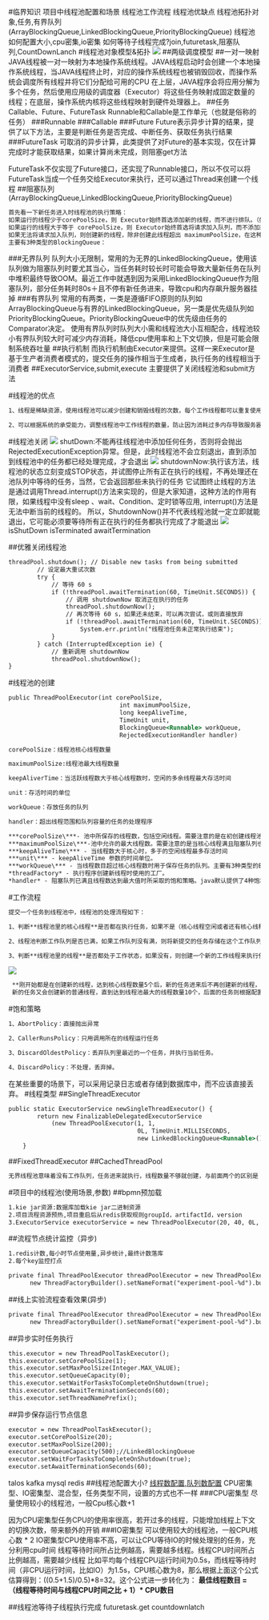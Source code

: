 #临界知识
项目中线程池配置和场景
线程池工作流程
线程池优缺点
线程池拓扑对象,任务,有界队列(ArrayBlockingQueue,LinkedBlockingQueue,PriorityBlockingQueue)
线程池如何配置大小,cpu密集,io密集
如何等待子线程完成?join,futuretask,阻塞队列,CountDownLanch
#线程池对象模型&拓扑
![](.z_线程池问题清单_images/线程池.png)
##两级调度模型
##一对一映射
JAVA线程被一对一映射为本地操作系统线程。JAVA线程启动时会创建一个本地操作系统线程，当JAVA线程终止时，对应的操作系统线程也被销毁回收，而操作系统会调度所有线程并将它们分配给可用的CPU
在上层，JAVA程序会将应用分解为多个任务，然后使用应用级的调度器（Executor）将这些任务映射成固定数量的线程；在底层，操作系统内核将这些线程映射到硬件处理器上。
##任务Callable、Future、FutureTask
Runnable和Callable是工作单元（也就是俗称的任务）
###Runnable
###Callable
###Future
Future表示异步计算的结果，提供了以下方法，主要是判断任务是否完成、中断任务、获取任务执行结果
###FutureTask
可取消的异步计算，此类提供了对Future的基本实现，仅在计算完成时才能获取结果，如果计算尚未完成，则阻塞get方法

FutureTask不仅实现了Future接口，还实现了Runnable接口，所以不仅可以将FutureTask当成一个任务交给Executor来执行，还可以通过Thread来创建一个线程
##阻塞队列(ArrayBlockingQueue,LinkedBlockingQueue,PriorityBlockingQueue)
```asp
首先看一下新任务进入时线程池的执行策略：
如果运行的线程少于corePoolSize，则 Executor始终首选添加新的线程，而不进行排队。（如果当前运行的线程小于corePoolSize，则任务根本不会存入queue中，而是直接运行）
如果运行的线程大于等于 corePoolSize，则 Executor始终首选将请求加入队列，而不添加新的线程。
如果无法将请求加入队列，则创建新的线程，除非创建此线程超出 maximumPoolSize，在这种情况下，任务将被拒绝。
主要有3种类型的BlockingQueue：
```
###无界队列
队列大小无限制，常用的为无界的LinkedBlockingQueue，使用该队列做为阻塞队列时要尤其当心，当任务耗时较长时可能会导致大量新任务在队列中堆积最终导致OOM。最近工作中就遇到因为采用LinkedBlockingQueue作为阻塞队列，部分任务耗时80s＋且不停有新任务进来，导致cpu和内存飙升服务器挂掉
###有界队列
常用的有两类，一类是遵循FIFO原则的队列如ArrayBlockingQueue与有界的LinkedBlockingQueue，另一类是优先级队列如PriorityBlockingQueue。PriorityBlockingQueue中的优先级由任务的Comparator决定。
使用有界队列时队列大小需和线程池大小互相配合，线程池较小有界队列较大时可减少内存消耗，降低cpu使用率和上下文切换，但是可能会限制系统吞吐量
##执行机制
而执行机制由Executor来提供。这样一来Executor是基于生产者消费者模式的，提交任务的操作相当于生成者，执行任务的线程相当于消费者
##ExecutorService,submit,execute
主要提供了关闭线程池和submit方法

#线程池的优点
```asp
1、线程是稀缺资源，使用线程池可以减少创建和销毁线程的次数，每个工作线程都可以重复使用

2、可以根据系统的承受能力，调整线程池中工作线程的数量，防止因为消耗过多内存导致服务器崩溃
```
#线程池关闭
![](.z_线程池问题清单_images/44da4ab6.png)
shutDown:不能再往线程池中添加任何任务，否则将会抛出RejectedExecutionException异常。但是，此时线程池不会立刻退出，直到添加到线程池中的任务都已经处理完成，才会退出
![](.z_线程池问题清单_images/fbfae640.png)
shutdownNow:执行该方法，线程池的状态立刻变成STOP状态，并试图停止所有正在执行的线程，不再处理还在池队列中等待的任务，当然，它会返回那些未执行的任务
它试图终止线程的方法是通过调用Thread.interrupt()方法来实现的，但是大家知道，这种方法的作用有限，如果线程中没有sleep 、wait、Condition、定时锁等应用, interrupt()方法是无法中断当前的线程的。
所以，ShutdownNow()并不代表线程池就一定立即就能退出，它可能必须要等待所有正在执行的任务都执行完成了才能退出
![](.z_线程池问题清单_images/b84510f4.png)
[](https://www.cnblogs.com/aspirant/p/10265863.html)
isShutDown
isTerminated
awaitTermination
[](https://segmentfault.com/a/1190000038258152)

[](https://segmentfault.com/a/1190000021302247)
##优雅关闭线程池
```asp
threadPool.shutdown(); // Disable new tasks from being submitted
        // 设定最大重试次数
        try {
            // 等待 60 s
            if (!threadPool.awaitTermination(60, TimeUnit.SECONDS)) {
                // 调用 shutdownNow 取消正在执行的任务
                threadPool.shutdownNow();
                // 再次等待 60 s，如果还未结束，可以再次尝试，或则直接放弃
                if (!threadPool.awaitTermination(60, TimeUnit.SECONDS))
                    System.err.println("线程池任务未正常执行结束");
            }
        } catch (InterruptedException ie) {
            // 重新调用 shutdownNow
            threadPool.shutdownNow();
}
```
#线程池的创建
```asp
public ThreadPoolExecutor(int corePoolSize,
                               int maximumPoolSize,
                               long keepAliveTime,
                               TimeUnit unit,
                               BlockingQueue<Runnable> workQueue,
                               RejectedExecutionHandler handler) 
```
```asp
corePoolSize：线程池核心线程数量

maximumPoolSize:线程池最大线程数量

keepAliverTime：当活跃线程数大于核心线程数时，空闲的多余线程最大存活时间

unit：存活时间的单位

workQueue：存放任务的队列

handler：超出线程范围和队列容量的任务的处理程序
```

```asp
***corePoolSize\***- 池中所保存的线程数，包括空闲线程。需要注意的是在初创建线程池时线程不会立即启动，直到有任务提交才开始启动线程并逐渐时线程数目达到corePoolSize。若想一开始就创建所有核心线程需调用prestartAllCoreThreads方法。
***maximumPoolSize\***-池中允许的最大线程数。需要注意的是当核心线程满且阻塞队列也满时才会判断当前线程数是否小于最大线程数，并决定是否创建新线程。
***keepAliveTime\*** - 当线程数大于核心时，多于的空闲线程最多存活时间
***unit\*** - keepAliveTime 参数的时间单位。
***workQueue\*** - 当线程数目超过核心线程数时用于保存任务的队列。主要有3种类型的BlockingQueue可供选择：无界队列，有界队列和同步移交。将在下文中详细阐述。从参数中可以看到，此队列仅保存实现Runnable接口的任务。
*threadFactory* - 执行程序创建新线程时使用的工厂。
*handler* - 阻塞队列已满且线程数达到最大值时所采取的饱和策略。java默认提供了4种饱和策略的实现方式：中止、抛弃、抛弃最旧的、调用者运行。将在下文中详细阐述。
```
#工作流程
```asp
提交一个任务到线程池中，线程池的处理流程如下：

1、判断**线程池里的核心线程**是否都在执行任务，如果不是（核心线程空闲或者还有核心线程没有被创建）则创建一个新的工作线程来执行任务。如果核心线程都在执行任务，则进入下个流程。

2、线程池判断工作队列是否已满，如果工作队列没有满，则将新提交的任务存储在这个工作队列里。如果工作队列满了，则进入下个流程。

3、判断**线程池里的线程**是否都处于工作状态，如果没有，则创建一个新的工作线程来执行任务。如果已经满了，则交给饱和策略来处理这个任务。
```
![](.z_线程池问题清单_images/723ed68f.png)
```asp
 **刚开始都是在创建新的线程，达到核心线程数量5个后，新的任务进来后不再创建新的线程，而是将任务加入工作队列，任务队列到达上线5个后，
 新的任务又会创建新的普通线程，直到达到线程池最大的线程数量10个，后面的任务则根据配置的饱和策略来处理。我们这里没有具体配置，使用的是默认的配置AbortPolicy:直接抛出异常。**
```
#饱和策略
```asp
1、AbortPolicy：直接抛出异常

2、CallerRunsPolicy：只用调用所在的线程运行任务

3、DiscardOldestPolicy：丢弃队列里最近的一个任务，并执行当前任务。

4、DiscardPolicy：不处理，丢弃掉。
```
在某些重要的场景下，可以采用记录日志或者存储到数据库中，而不应该直接丢弃。
#线程类型
##SingleThreadExecutor
```asp
public static ExecutorService newSingleThreadExecutor() {
        return new FinalizableDelegatedExecutorService
            (new ThreadPoolExecutor(1, 1,
                                    0L, TimeUnit.MILLISECONDS,
                                    new LinkedBlockingQueue<Runnable>()));
    }
```
##FixedThreadExecutor
##CachedThreadPool
```asp
无界线程池意味着没有工作队列，任务进来就执行，线程数量不够就创建，与前面两个的区别是：空闲的线程会被回收掉，空闲的时间是60s。这个适用于执行很多短期异步的小程序或者负载较轻的服务器
```
#项目中的线程池(使用场景,参数)
##bpmn预加载
```asp
1.kie jar资源:数据库加载kie jar二进制资源
2.项目流程资源预热,项目重启后从redis获取规则groupId，artifactId，version
3.ExecutorService executorService = new ThreadPoolExecutor(20, 40, 0L, TimeUnit.SECONDS, new LinkedBlockingQueue<>(1024), namedThreadFactory, new ThreadPoolExecutor.AbortPolicy());
```
##流程节点统计监控（异步)
```asp
1.redis计数,每小时节点使用量,异步统计,最终计数落库
2.每个key监控打点
```
```asp
private final ThreadPoolExecutor threadPoolExecutor = new ThreadPoolExecutor(10, 10, 0L, TimeUnit.MILLISECONDS, new ArrayBlockingQueue<>(1024),
      new ThreadFactoryBuilder().setNameFormat("experiment-pool-%d").build());
```
##线上实验流程查看效果(异步)
```asp
private final ThreadPoolExecutor threadPoolExecutor = new ThreadPoolExecutor(10, 10, 0L, TimeUnit.MILLISECONDS, new ArrayBlockingQueue<>(1024),
      new ThreadFactoryBuilder().setNameFormat("experiment-pool-%d").build());
```
##异步实时任务执行
```asp
this.executor = new ThreadPoolTaskExecutor();
this.executor.setCorePoolSize(1);
this.executor.setMaxPoolSize(Integer.MAX_VALUE);
this.executor.setQueueCapacity(0);
this.executor.setWaitForTasksToCompleteOnShutdown(true);
this.executor.setAwaitTerminationSeconds(60);
this.executor.setThreadNamePrefix();
```
##异步保存运行节点信息
```asp
executor = new ThreadPoolTaskExecutor();
executor.setCorePoolSize(20);
executor.setMaxPoolSize(200);
executor.setQueueCapacity(500);//LinkedBlockingQueue
executor.setWaitForTasksToCompleteOnShutdown(true);
executor.setAwaitTerminationSeconds(60);
```
talos
kafka
mysql
redis
##线程池配置大小?
[线程数配置,队列数配置](https://www.modb.pro/db/65544)
CPU密集型、IO密集型、混合型，任务类型不同，设置的方式也不一样
###CPU密集型
尽量使用较小的线程池，一般Cpu核心数+1

因为CPU密集型任务CPU的使用率很高，若开过多的线程，只能增加线程上下文的切换次数，带来额外的开销
###IO密集型
可以使用较大的线程池，一般CPU核心数 * 2
IO密集型CPU使用率不高，可以让CPU等待IO的时候处理别的任务，充分利用cpu时间
线程等待时间所占比例越高，需要越多线程。线程CPU时间所占比例越高，需要越少线程
比如平均每个线程CPU运行时间为0.5s，而线程等待时间（非CPU运行时间，比如IO）为1.5s，CPU核心数为8，那么根据上面这个公式估算得到：((0.5+1.5)/0.5)*8=32。这个公式进一步转化为：
**最佳线程数目 = （线程等待时间与线程CPU时间之比 + 1）\* CPU数目**

##线程池等待子线程执行完成
futuretask.get
countdownlatch
